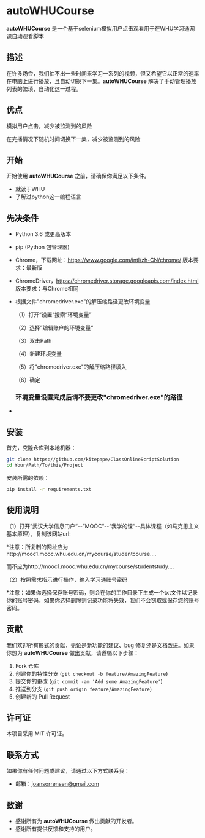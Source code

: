 
# autoWHUCourse

**autoWHUCourse** 是一个基于selenium模拟用户点击观看用于在WHU学习通网课自动观看脚本

## 描述

在许多场合，我们抽不出一些时间来学习一系列的视频，但又希望它以正常的速率在电脑上进行播放，且自动切换下一集。**autoWHUCourse** 解决了手动管理播放列表的繁琐，自动化这一过程。
## 优点

模拟用户点击，减少被监测到的风险

在完播情况下随机时间切换下一集，减少被监测到的风险

## 开始

开始使用 **autoWHUCourse** 之前，请确保你满足以下条件。
- 就读于WHU
- 了解过python这一编程语言

## 先决条件

- Python 3.6 或更高版本
- pip (Python 包管理器)
- Chrome，下载网址：https://www.google.com/intl/zh-CN/chrome/ 版本要求：最新版
- ChromeDriver，https://chromedriver.storage.googleapis.com/index.html 版本要求：与Chrome相同
- 根据文件"chromedriver.exe"的解压缩路径更改环境变量

	（1）打开“设置“搜索“环境变量”

	（2）选择”编辑账户的环境变量“

	（3）双击Path

	（4）新建环境变量

	（5）将"chromedriver.exe"的解压缩路径填入

	（6）确定

	### 环境变量设置完成后请不要更改"chromedriver.exe"的路径
- 

## 安装

首先，克隆仓库到本地机器：

```bash
git clone https://github.com/kitepape/ClassOnlineScriptSolution
cd Your/Path/To/this/Project
```

安装所需的依赖：

```bash
pip install -r requirements.txt
```

## 使用说明

（1）打开”武汉大学信息门户“--”MOOC“--”我学的课“--具体课程（如马克思主义基本原理），复制该网站url:

*注意：所复制的网址应为http://mooc1.mooc.whu.edu.cn/mycourse/studentcourse.... 

而不应为http://mooc1.mooc.whu.edu.cn/mycourse/studentstudy....

（2）按照需求指示进行操作，输入学习通账号密码

*注意：如果你选择保存账号密码，则会在你的工作目录下生成一个txt文件以记录你的账号密码，如果你选择删除则记录功能将失效，我们不会窃取或保存您的账号密码。

## 贡献

我们欢迎所有形式的贡献，无论是新功能的建议、bug 修复还是文档改进。如果你想为 **autoWHUCourse** 做出贡献，请遵循以下步骤：

1. Fork 仓库
2. 创建你的特性分支 (`git checkout -b feature/AmazingFeature`)
3. 提交你的更改 (`git commit -am 'Add some AmazingFeature'`)
4. 推送到分支 (`git push origin feature/AmazingFeature`)
5. 创建新的 Pull Request

## 许可证

本项目采用 MIT 许可证。

## 联系方式

如果你有任何问题或建议，请通过以下方式联系我：

- 邮箱：joansorrensen@gmail.com

## 致谢

- 感谢所有为 **autoWHUCourse** 做出贡献的开发者。
- 感谢所有提供反馈和支持的用户。
